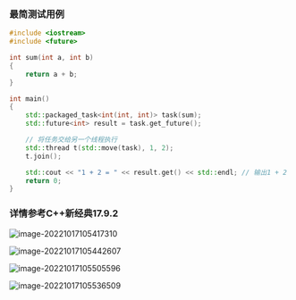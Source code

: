 ### 最简测试用例

```cpp
#include <iostream>
#include <future>

int sum(int a, int b)
{
    return a + b;
}

int main()
{
    std::packaged_task<int(int, int)> task(sum);
    std::future<int> result = task.get_future();

    // 将任务交给另一个线程执行
    std::thread t(std::move(task), 1, 2);
    t.join();

    std::cout << "1 + 2 = " << result.get() << std::endl; // 输出1 + 2 = 3
    return 0;
}
```

### 详情参考C++新经典17.9.2

![image-20221017105417310](https://hanbabang-1311741789.cos.ap-chengdu.myqcloud.com/Pics/image-20221017105417310.png)

![image-20221017105442607](https://hanbabang-1311741789.cos.ap-chengdu.myqcloud.com/Pics/image-20221017105442607.png)

![image-20221017105505596](https://hanbabang-1311741789.cos.ap-chengdu.myqcloud.com/Pics/image-20221017105505596.png)

![image-20221017105536509](https://hanbabang-1311741789.cos.ap-chengdu.myqcloud.com/Pics/image-20221017105536509.png)


